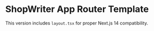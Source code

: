 # ShopWriter App Router Template

This version includes `layout.tsx` for proper Next.js 14 compatibility.